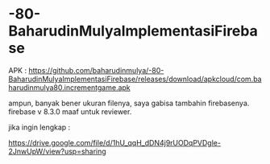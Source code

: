 # -80-BaharudinMulyaImplementasiFirebase

APK :
https://github.com/baharudinmulya/-80-BaharudinMulyaImplementasiFirebase/releases/download/apkcloud/com.baharudinmulya80.incrementgame.apk

ampun, banyak bener ukuran filenya, saya gabisa tambahin firebasenya.
firebase v 8.3.0
maaf untuk reviewer.

jika ingin lengkap :

https://drive.google.com/file/d/1hU_qqH_dDN4j9rUODqPVDgle-2JnwUpW/view?usp=sharing
